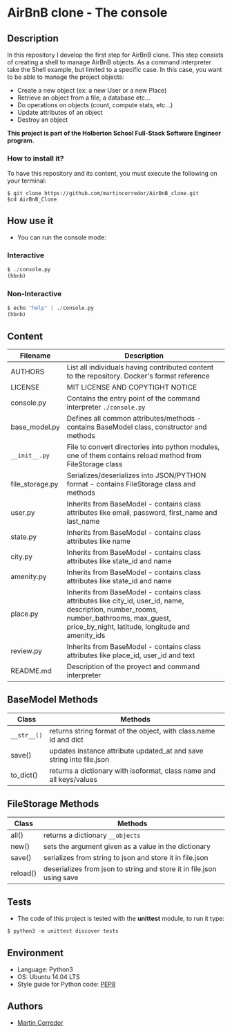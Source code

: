 # AirBnB clone - The console

## Description
In this repository I develop the first step for AirBnB clone.
This step consists of creating a shell to manage AirBnB objects. As a command interpreter take the Shell example, but limited to a specific case. In this case, you want to be able to manage the project objects:

* Create a new object (ex: a new User or a new Place)
* Retrieve an object from a file, a database etc…
* Do operations on objects (count, compute stats, etc…)
* Update attributes of an object
* Destroy an object

**This project is part of the Holberton School Full-Stack Software Engineer program.**

### How to install it?
To have this repository and its content, you must execute the following on your terminal:
~~~
$ git clone https://github.com/martincorredor/AirBnB_clone.git
$cd AirBnB_Clone
~~~
## How use it
- You can run the console mode:
### Interactive
```python
$ ./console.py
(hbnb)
```
### Non-Interactive
```python
$ echo "help" | ./console.py
(hbnb)
```

## Content
| Filename | Description |
| ---- | ---- |
| AUTHORS | List all individuals having contributed content to the repository. Docker's format reference |
| LICENSE | MIT LICENSE AND COPYTIGHT NOTICE |
| console.py | Contains the entry point of the command interpreter `./console.py`|
| base_model.py | Defines all common attributes/methods - contains BaseModel class, constructor and methods |
| `__init__.py` | File to convert directories into python modules, one of them contains reload method from FileStorage class |
| file_storage.py | Serializes/deserializes into JSON/PYTHON format - contains FileStorage class and methods |
| user.py | Inherits from BaseModel - contains class attributes like email, password, first_name and last_name |
| state.py | Inherits from BaseModel - contains class attributes like name |
| city.py | Inherits from BaseModel - contains class attributes like state_id and name |
| amenity.py | Inherits from BaseModel - contains class attributes like state_id and name |
| place.py | Inherits from BaseModel - contains class attributes like city_id, user_id, name, description, number_rooms, number_bathrooms, max_guest, price_by_night, latitude, longitude and amenity_ids |
| review.py | Inherits from BaseModel - contains class attributes like place_id, user_id and text |
| README.md | Description of the proyect and command interpreter |

## BaseModel Methods
| Class | Methods |
| ---- | ---- |
| `__str__()` | returns string format of the object, with class.name id and dict |
| save() | updates instance attribute updated_at and save string into file.json |
| to_dict() | returns a dictionary with isoformat, class name and all keys/values |

## FileStorage Methods
| Class | Methods |
| ---- | ---- |
| all() | returns a dictionary `__objects` |
| new() | sets the argument given as a value in the dictionary |
| save() | serializes from string to json and store it in file.json |
| reload() | deserializes from json to string and store it in file.json using save |

## Tests
- The code of this project is tested with the **unittest** module, to run it type:
```python
$ python3 -m unittest discover tests
```
## Environment
* Language: Python3
* OS: Ubuntu 14.04 LTS
* Style guide for Python code: [PEP8](https://www.python.org/dev/peps/pep-0008/)

## Authors
* [Martin Corredor](https://twitter.com/Richi_Corredor)

